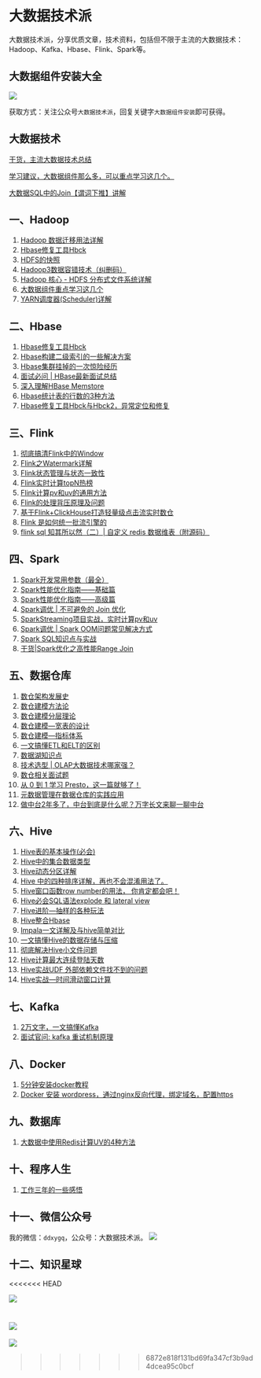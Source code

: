 # 大数据技术派

大数据技术派，分享优质文章，技术资料，包括但不限于主流的大数据技术：Hadoop、Kafka、Hbase、Flink、Spark等。



## 大数据组件安装大全

![](https://kingcall.oss-cn-hangzhou.aliyuncs.com/blog/img/2022/01/06/22:36:40-bigdata-install.png)

获取方式：关注公众号`大数据技术派`，回复关键字`大数据组件安装`即可获得。



## 大数据技术

[干货，主流大数据技术总结](https://mp.weixin.qq.com/s/T1HFfKkpQHH7w6-wlAwF9A)

[学习建议，大数据组件那么多，可以重点学习这几个。](https://mp.weixin.qq.com/s/4redHF0e7vCWFqv8t20Rjg)

[大数据SQL中的Join【谓词下推】讲解](https://mp.weixin.qq.com/s/Up_0Vp_Ug3W-MBReBoE8Xg)



## 一、Hadoop
1. [Hadoop 数据迁移用法详解](https://mp.weixin.qq.com/s/L8k0lO_ZbQy7G_46eshnCw)
1. [Hbase修复工具Hbck](https://mp.weixin.qq.com/s/L2Nvi0HSCbG8pH-DK0cG1Q)
1. [HDFS的快照](https://mp.weixin.qq.com/s/ooYIcHQ5V9x2fh3G7ZhCxg)
1. [Hadoop3数据容错技术（纠删码）](https://mp.weixin.qq.com/s/mznZZo-vqjYdFXN2z5DpPA)
1. [Hadoop 核心 - HDFS 分布式文件系统详解](https://mp.weixin.qq.com/s/emhsVTnmaizmei_uilXq3A)
1. [大数据组件重点学习这几个](https://mp.weixin.qq.com/s/4redHF0e7vCWFqv8t20Rjg)
1. [YARN调度器(Scheduler)详解](https://mp.weixin.qq.com/s/jMvWKCuB-U0wri6ZwqqhMg)

## 二、Hbase
1. [Hbase修复工具Hbck](https://mp.weixin.qq.com/s/L2Nvi0HSCbG8pH-DK0cG1Q)
1. [Hbase构建二级索引的一些解决方案](https://mp.weixin.qq.com/s/u98Dr-AW2_6ZREtn20cEzw)
1. [Hbase集群挂掉的一次惊险经历](https://mp.weixin.qq.com/s/YAEiMuC61W7HgBcckiaOJA)
1. [面试必问 | HBase最新面试总结](https://mp.weixin.qq.com/s/E2hNaRa1LlJHTsCFW88B3Q)
1. [深入理解HBase Memstore](https://mp.weixin.qq.com/s/hhKhaEJEqmczc80qfqa8wg)
1. [Hbase统计表的行数的3种方法](https://mp.weixin.qq.com/s/0XsqTV6arVRDSG-iiJkRbw)
1. [Hbase修复工具Hbck与Hbck2，异常定位和修复](https://mp.weixin.qq.com/s/L2Nvi0HSCbG8pH-DK0cG1Q)

## 三、Flink
1. [彻底搞清Flink中的Window](https://mp.weixin.qq.com/s/buisx4A7otcnIAJwb3pbyQ)
1. [Flink之Watermark详解](https://mp.weixin.qq.com/s/DpUzWFDawviNWN7AGHD3ww)
1. [Flink状态管理与状态一致性](https://mp.weixin.qq.com/s/hZeO7LtUwzZl0yK8eC8nmQ)
1. [Flink实时计算topN热榜](https://mp.weixin.qq.com/s/9K3oclvWDt0y14DIkDmQrw)
1. [Flink计算pv和uv的通用方法](https://mp.weixin.qq.com/s/6nApSSK-xDAwnXp1r2m-ug)
1. [Flink的处理背压原理及问题](https://mp.weixin.qq.com/s/Cnd0QoLXLsocVEDg6xmwsQ)
1. [基于Flink+ClickHouse打造轻量级点击流实时数仓](https://mp.weixin.qq.com/s/4FP82MN07Lw00UtLcRnDSQ)
1. [Flink 是如何统一批流引擎的](https://mp.weixin.qq.com/s/vpqjSnyMmcFHeW_8-Mj5Tw)
1. [flink sql 知其所以然（二）| 自定义 redis 数据维表（附源码）](https://mp.weixin.qq.com/s/0EH0idfWTZqJX6bZvnmI-w)

## 四、Spark
1. [Spark开发常用参数（最全）](https://mp.weixin.qq.com/s/Xww_5jFtdJryF6WLG8b1vQ)
1. [Spark性能优化指南——基础篇](https://mp.weixin.qq.com/s/ni2sXTNgdBawVuKZHQBwzQ)
1. [Spark性能优化指南——高级篇](https://mp.weixin.qq.com/s/-HRK9BkGSC1jiw6T5ZLBJQ)
1. [Spark调优 | 不可避免的 Join 优化](https://mp.weixin.qq.com/s/yEPh7uQK6ZOvizA6MyUOvw)
1. [SparkStreaming项目实战，实时计算pv和uv](https://mp.weixin.qq.com/s/e0hdRpWPIq2hxzQpkc-GqQ)
1. [Spark调优 | Spark OOM问题常见解决方式](https://mp.weixin.qq.com/s/T8iK4gQUCr-mHLvo8jhDnQ)
1. [Spark SQL知识点与实战](https://mp.weixin.qq.com/s/q4L7hnUpab7rnEwCA5yRUQ)
1. [干货|Spark优化之高性能Range Join](https://mp.weixin.qq.com/s/4Bm8awRNojR7v_sAZzNCZg)

## 五、数据仓库
1. [数仓架构发展史](https://mp.weixin.qq.com/s/lwv1P8PiTcQWhInw_G7X5Q)
2. [数仓建模方法论](https://mp.weixin.qq.com/s/CTyynCUCLB2lq9S1ujRNaQ)
3. [数仓建模分层理论](https://mp.weixin.qq.com/s/8rpDyo41Kr4r_2wp5hirVA)
4. [数仓建模—宽表的设计](https://mp.weixin.qq.com/s/Jsi55C4eHE-O69e3JwwIcg)
5. [数仓建模—指标体系](https://mp.weixin.qq.com/s/H3vbulk3gavIvV40LrIagA)
6. [一文搞懂ETL和ELT的区别](https://mp.weixin.qq.com/s/v2U771fOvm3n0JOaF_K5_g)
7. [数据湖知识点](https://mp.weixin.qq.com/s/5U32VJJfQo5RTa1zORzGsQ)
8. [技术选型 | OLAP大数据技术哪家强？](https://mp.weixin.qq.com/s/6MXcmk9158iiqe0jXKJqBQ)
9. [数仓相关面试题](https://mp.weixin.qq.com/s/Yu3pWkcJBpH23628bThxGw)
10. [从 0 到 1 学习 Presto，这一篇就够了！](https://mp.weixin.qq.com/s/Vj7bA-lgl3kfgGHbykN0lQ)
11. [元数据管理在数据仓库的实践应用](https://mp.weixin.qq.com/s/MKqRFtjEPBA-9E8VD8YXhg)
12. [做中台2年多了，中台到底是什么呢？万字长文来聊一聊中台](https://mp.weixin.qq.com/s/2xRk72eezOhQ6GCKDaLhCg)

## 六、Hive
1. [Hive表的基本操作(必会)](https://mp.weixin.qq.com/s/2lQl6CIxAtF6SZE5AcTpLg)
1. [Hive中的集合数据类型](https://mp.weixin.qq.com/s/v5iyk5dqrRCDsSiJOL-Gag)
1. [Hive动态分区详解](https://mp.weixin.qq.com/s/IINwzRE84fgv1vm7TpnPpA)
1. [Hive 中的四种排序详解，再也不会混淆用法了。](https://mp.weixin.qq.com/s/gVvsTt0wtUY3uaVvFHkrkg)
1. [Hive窗口函数row number的用法， 你肯定都会吧！](https://mp.weixin.qq.com/s/LAR0JhfCMkhthWSvkG2VZg)
1. [Hive必会SQL语法explode 和 lateral view](https://mp.weixin.qq.com/s/h22gF5KufJFEggkFNi-SFA)
1. [Hive进阶—抽样的各种玩法](https://mp.weixin.qq.com/s/tERqA_r310Qpg_e1fW0E2w)
1. [Hive整合Hbase](https://mp.weixin.qq.com/s/glRyDRUwnDh1JV35JEdYJA)
1. [Impala一文详解及与hive简单对比](https://mp.weixin.qq.com/s/x-Y-sAoG40AI4XICur4uMQ)
1. [一文搞懂Hive的数据存储与压缩](https://mp.weixin.qq.com/s/90MuP3utZx9BlgbwsfDsfw)
1. [彻底解决Hive小文件问题](https://mp.weixin.qq.com/s/V56pPo6LogRMD_CHp9zHGA)
1. [Hive计算最大连续登陆天数](https://mp.weixin.qq.com/s/2Z2Y7QsA_eZRblXfYbHjxw)
1. [Hive实战UDF 外部依赖文件找不到的问题](https://mp.weixin.qq.com/s/AFLuIVrc_Eh8uRtaPCLBLg)
1. [Hive实战—时间滑动窗口计算](https://mp.weixin.qq.com/s/Jr_-df7QpBWDiP0lZaJtAg)

## 七、Kafka
1. [2万文字，一文搞懂Kafka](https://mp.weixin.qq.com/s/Ey1Eh_zJmnuXdr7ENWk6aw)
1. [面试官问: kafka 重试机制原理](https://mp.weixin.qq.com/s/IgtTH7d7Xzmi2ra1y3MB_g)

## 八、Docker

1. [5分钟安装docker教程](https://mp.weixin.qq.com/s/1sIU98maSWR-5WvX5zrIBQ)
1. [Docker 安装 wordpress，通过nginx反向代理，绑定域名，配置https](https://mp.weixin.qq.com/s/1orARxo7-F5xuw7YINmLtw)

## 九、数据库
1. [大数据中使用Redis计算UV的4种方法](https://mp.weixin.qq.com/s/r4S3yCIOa0gqM4F0EY9KIQ)

## 十、程序人生
1. [工作三年的一些感悟](https://mp.weixin.qq.com/s/QpyRuXcbAg7o8g-oZqxnqQ)

## 十一、微信公众号
我的微信：`ddxygq`，公众号：大数据技术派。
![](https://kingcall.oss-cn-hangzhou.aliyuncs.com/blog/img/2021/12/29/22:38:47-ikeguang2.jpg)

## 十二、知识星球
<<<<<<< HEAD

![](https://kingcall.oss-cn-hangzhou.aliyuncs.com/blog/img/2021/11/21/19:27:22-%E5%B0%8F%E5%9B%BE.jpg)

![](https://kingcall.oss-cn-hangzhou.aliyuncs.com/blog/img/2022/02/23/22:01:30-%E6%B5%B7%E6%8A%A5.png)
=======
![](https://kingcall.oss-cn-hangzhou.aliyuncs.com/blog/img/2021/11/21/19:27:50-%E8%AF%A6%E7%BB%86%E5%9B%BE.jpg)
>>>>>>> 6872e818f131bd69fa347cf3b9ad4dcea95c0bcf
